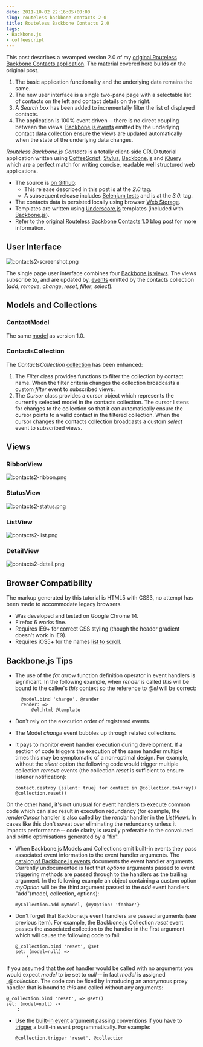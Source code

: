 ```yaml
---
date: 2011-10-02 22:16:05+00:00
slug: routeless-backbone-contacts-2-0
title: Routeless Backbone Contacts 2.0
tags:
- Backbone.js
- coffeescript
---
```


This post describes a revamped version 2.0 of my [original Routeless Backbone Contacts application](/posts/routeless-backbone-contacts). The material covered here builds on the original post.

  1. The basic application functionality and the underlying data remains the same. 
  2. The new user interface is a single two-pane page with a selectable list of contacts on the left and contact details on the right. 
  3. A _Search box_ has been added to incrementally filter the list of displayed contacts. 
  4. The application is 100% event driven -- there is no direct coupling between the views. [Backbone.js events](http://documentcloud.github.com/backbone/#Events) emitted by the underlying contact data collection ensure the views are updated automatically when the state of the underlying data changes.

<!--more-->

_Routeless Backbone.js Contacts_ is a totally client-side CRUD tutorial application written using [CoffeeScript](http://jashkenas.github.com/coffee-script/), [Stylus](http://learnboost.github.com/stylus/), [Backbone.js](http://documentcloud.github.com/backbone/) and [jQuery](http://jquery.com/) which are a perfect match for writing concise, readable well structured web applications.

  * The source is [on Github](https://github.com/srackham/routeless-backbone-contacts): 
    * This release described in this post is at the _2.0_ tag. 
    * A subsequent release includes [Selenium tests](/posts/testing-coffeescript-apps-with-selenium/) and is at the _3.0._ tag. 
  * The contacts data is persisted locally using browser [Web Storage](http://en.wikipedia.org/wiki/Web_Storage). 
  * Templates are written using [Underscore.js](http://documentcloud.github.com/underscore/) templates (included with [Backbone.js](http://documentcloud.github.com/backbone/)). 
  * Refer to the [original Routeless Backbone Contacts 1.0 blog post](/posts/routeless-backbone-contacts) for more information.



## User Interface

![contacts2-screenshot.png]({{.urlprefix}}/images/contacts2-screenshot.png)

The single page user interface combines four [Backbone.js views](http://documentcloud.github.com/backbone/#View). The views subscribe to, and are updated by, [events](http://documentcloud.github.com/backbone/#Events) emitted by the contacts collection (_add_, _remove_, _change_, _reset_, _filter_, _select_).



## Models and Collections

### ContactModel

The same [model](http://documentcloud.github.com/backbone/#Model) as version 1.0.

### ContactsCollection

The _ContactsCollection_ [collection](http://documentcloud.github.com/backbone/#Collection) has been enhanced:

  1. The _Filter_ class provides functions to filter the collection by contact name. When the filter criteria changes the collection broadcasts a custom _filter_ event to subscribed views. 
  2. The _Cursor_ class provides a cursor object which represents the currently selected model in the contacts collection. The cursor listens for changes to the collection so that it can automatically ensure the cursor points to a valid contact in the filtered collection.  When the cursor changes the contacts collection broadcasts a custom _select_ event to subscribed views. 



## Views

### RibbonView

![contacts2-ribbon.png]({{.urlprefix}}/images/contacts2-ribbon.png)

### StatusView

![contacts2-status.png]({{.urlprefix}}/images/contacts2-status.png)

### ListView

![contacts2-list.png]({{.urlprefix}}/images/contacts2-list.png)

### DetailView

![contacts2-detail.png]({{.urlprefix}}/images/contacts2-detail.png)



## Browser Compatibility

The markup generated by this tutorial is HTML5 with CSS3, no attempt has been made to accommodate legacy browsers.

  * Was developed and tested on Google Chrome 14. 
  * Firefox 6 works fine. 
  * Requires IE9+ for correct CSS styling (though the header gradient doesn't work in IE9). 
  * Requires iOS5+ for the names [list to scroll](http://davidbcalhoun.com/2011/new-mobile-safari-stuff-in-ios5-position-fixed-overflow-scroll-new-input-type-support-web-workers-ecmascript-5). 



## Backbone.js Tips

  * The use of the _fat arrow_ function definition operator in event handlers is significant. In the following example, when _render_ is called _this_ will be bound to the callee's _this_ context so the reference to _@el_ will be correct: 

    
          @model.bind 'change', @render
          render: =>
              @el.html @template


 

  * Don't rely on the execution order of registered events. 
  * The Model _change_ event bubbles up through related collections. 
  * It pays to monitor event handler execution during development. If a section of code triggers the execution of the same handler multiple times this may be symptomatic of a non-optimal design. For example, without the _silent_ option the following code would trigger multiple collection _remove_ events (the collection _reset_ is sufficient to  ensure listener notification): 

    
        contact.destroy {silent: true} for contact in @collection.toArray()
        @collection.reset()


 


On the other hand, it's not unusual for event handlers to execute common code which can also result in execution redundancy (for example, the _renderCursor_ handler is also called by the _render_ handler in the _ListView_). In cases like this don't sweat over eliminating the redundancy unless it impacts performance -- code clarity is usually preferable to the convoluted and brittle optimisations generated by a "fix".

  * When Backbone.js Models and Collections emit built-in events they pass associated event information to the event handler arguments. The [catalog of Backbone.js events](http://documentcloud.github.com/backbone/#FAQ-events) documents the event handler arguments. Currently undocumented is fact that _options_ arguments passed to event triggering methods are passed through to the handlers as the trailing argument.  In the following example an object containing a custom option _myOption_ will be the third argument passed to the _add_ event handlers "add"(model, collection, options): 

    
        myCollection.add myModel, {myOption: 'foobar'}


 

  * Don't forget that Backbone.js event handlers are passed arguments (see previous item).  For example, the Backbone.js Collection _reset_ event passes the associated collection to the handler in the first argument which will cause the following code to fail: 

    
        @_collection.bind 'reset', @set
        set: (model=null) =>
            :


 


If you assumed that the _set_ handler would be called with no arguments you would expect _model_ to be set to _null_ -- in fact _model_ is assigned _@_collection_.  The code can be fixed by introducing an anonymous proxy handler that is bound to _this_ and called without any arguments:



    
    @_collection.bind 'reset', => @set()
    set: (model=null) ->
        :


 

  * Use the [built-in event](http://documentcloud.github.com/backbone/#FAQ-events) argument passing conventions if you have to [trigger](http://documentcloud.github.com/backbone/#Events-trigger) a built-in event programmatically. For example: 

    
        @collection.trigger 'reset', @collection


 

